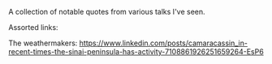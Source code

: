 A collection of notable quotes from various talks I've seen.

Assorted links:

The weathermakers: https://www.linkedin.com/posts/camaracassin_in-recent-times-the-sinai-peninsula-has-activity-7108861926251659264-EsP6
